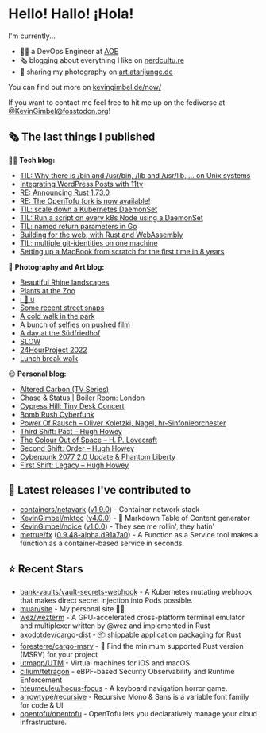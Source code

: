 # Hello! Hallo! ¡Hola!

I'm currently...
- 👨‍💻 a DevOps Engineer at [AOE](https://aoe.com)
- 🗞 blogging about everything I like on [nerdcultu.re](https://nerdcultu.re)
- 📸 sharing my photography on [art.atarijunge.de](https://art.atarijunge.de)

You can find out more on [kevingimbel.de/now/](https://kevingimbel.de/now/)

If you want to contact me feel free to hit me up on the fediverse at [@KevinGimbel@fosstodon.org](https://fosstodon.org/@KevinGimbel)!

## 🗞 The last things I published

🧑‍💻 **Tech blog:**

- [TIL: Why there is /bin and /usr/bin, /lib and /usr/lib, … on Unix systems](https://kevingimbel.de/blog/2023/11/til-why-there-is-bin-and-usr-bin-lib-and-usr-lib-on-unix-systems/)
- [Integrating WordPress Posts with 11ty](https://kevingimbel.de/blog/2023/11/integrating-wordpress-posts-with-11ty/)
- [RE: Announcing Rust 1.73.0](https://kevingimbel.de/blog/2023/10/re-announcing-rust-1-73-0/)
- [RE: The OpenTofu fork is now available!](https://kevingimbel.de/blog/2023/09/re-the-opentofu-fork-is-now-available/)
- [TIL: scale down a Kubernetes DaemonSet](https://kevingimbel.de/blog/2023/09/til-scale-down-a-kubernetes-daemonset/)
- [TIL: Run a script on every k8s Node using  a DaemonSet](https://kevingimbel.de/blog/2023/09/til-run-a-script-on-every-k8s-node-using-a-daemonset/)
- [TIL: named return parameters in Go](https://kevingimbel.de/blog/2023/08/til-named-return-parameters-in-go/)
- [Building for the web, with Rust and WebAssembly](https://kevingimbel.de/blog/2023/07/building-for-the-web-with-rust-and-webassembly/)
- [TIL: multiple git-identities on one machine](https://kevingimbel.de/blog/2023/04/til-multiple-git-identities-on-one-machine/)
- [Setting up a MacBook from scratch for the first time in 8 years](https://kevingimbel.de/blog/2023/04/setting-up-a-macbook-from-scratch-for-the-first-time-in-8-years/)

📸 **Photography and Art blog:**

- [Beautiful Rhine landscapes](https://art.atarijunge.de/2023/07/beautiful-rhine-landscapes/)
- [Plants at the Zoo](https://art.atarijunge.de/2023/06/plants-at-the-zoo/)
- [i 🤍 u](https://art.atarijunge.de/2023/03/i-%f0%9f%a4%8d-u/)
- [Some recent street snaps](https://art.atarijunge.de/2023/03/some-recent-street-snaps/)
- [A cold walk in the park](https://art.atarijunge.de/2022/12/a-cold-walk-in-the-park/)
- [A bunch of selfies on pushed film](https://art.atarijunge.de/2022/12/a-bunch-of-selfies-on-pushed-film/)
- [A day at the Südfriedhof](https://art.atarijunge.de/2022/12/a-day-at-the-sudfriedhof/)
- [SLOW](https://art.atarijunge.de/2022/11/slow/)
- [24HourProject 2022](https://art.atarijunge.de/2022/09/24hourproject-2022/)
- [Lunch break walk](https://art.atarijunge.de/2022/06/lunch-break-walk/)

😌 **Personal blog:**

- [Altered Carbon (TV Series)](https://nerdcultu.re/2023/12/02/altered-carbon-tv-series/)
- [Chase &amp; Status | Boiler Room: London](https://nerdcultu.re/2023/10/20/chase-status-boiler-room-london/)
- [Cypress Hill: Tiny Desk Concert](https://nerdcultu.re/2023/09/19/cypress-hill-tiny-desk-concert/)
- [Bomb Rush Cyberfunk](https://nerdcultu.re/2023/08/30/bomb-rush-cyberfunk/)
- [Power Of Rausch – Oliver Koletzki, Nagel, hr-Sinfonieorchester](https://nerdcultu.re/2023/08/29/power-of-rausch-oliver-koletzki-nagel-hr-sinfonieorchester/)
- [Third Shift: Pact – Hugh Howey](https://nerdcultu.re/2023/08/29/third-shift-pact-hugh-howey/)
- [The Colour Out of Space – H. P. Lovecraft](https://nerdcultu.re/2023/08/29/the-colour-out-of-space-h-p-lovecraft/)
- [Second Shift: Order – Hugh Howey](https://nerdcultu.re/2023/08/23/second-shift-order-hugh-howey/)
- [Cyberpunk 2077 2.0 Update &amp; Phantom Liberty](https://nerdcultu.re/2023/08/23/cyberpunk-2077-2-0-update-phantom-liberty/)
- [First Shift: Legacy – Hugh Howey](https://nerdcultu.re/2023/08/11/first-shift-legacy-hugh-howey/)

## 🔭 Latest releases I've contributed to

- [containers/netavark](https://github.com/containers/netavark) ([v1.9.0](https://github.com/containers/netavark/releases/tag/v1.9.0)) - Container network stack
- [KevinGimbel/mktoc](https://github.com/KevinGimbel/mktoc) ([v4.0.0](https://github.com/KevinGimbel/mktoc/releases/tag/v4.0.0)) - 🦀 Markdown Table of Content generator
- [KevinGimbel/ndice](https://github.com/KevinGimbel/ndice) ([v1.0.0](https://github.com/KevinGimbel/ndice/releases/tag/v1.0.0)) - They see me rollin&#39;, they hatin&#39; 
- [metrue/fx](https://github.com/metrue/fx) ([0.9.48-alpha.d91a7a0](https://github.com/metrue/fx/releases/tag/0.9.48-alpha.d91a7a0)) - A Function as a Service tool makes a function as a  container-based service in seconds.

## ⭐ Recent Stars

- [bank-vaults/vault-secrets-webhook](https://github.com/bank-vaults/vault-secrets-webhook) - A Kubernetes mutating webhook that makes direct secret injection into Pods possible. 
- [muan/site](https://github.com/muan/site) - My personal site ✌🏼.
- [wez/wezterm](https://github.com/wez/wezterm) - A GPU-accelerated cross-platform terminal emulator and multiplexer written by @wez and implemented in Rust
- [axodotdev/cargo-dist](https://github.com/axodotdev/cargo-dist) - 📦 shippable application packaging for Rust
- [foresterre/cargo-msrv](https://github.com/foresterre/cargo-msrv) - 🦀 Find the minimum supported Rust version (MSRV) for your project
- [utmapp/UTM](https://github.com/utmapp/UTM) - Virtual machines for iOS and macOS
- [cilium/tetragon](https://github.com/cilium/tetragon) - eBPF-based Security Observability and Runtime Enforcement
- [hteumeuleu/hocus-focus](https://github.com/hteumeuleu/hocus-focus) - A keyboard navigation horror game.
- [arrowtype/recursive](https://github.com/arrowtype/recursive) - Recursive Mono &amp; Sans is a variable font family for code &amp; UI
- [opentofu/opentofu](https://github.com/opentofu/opentofu) - OpenTofu lets you declaratively manage your cloud infrastructure.


